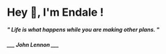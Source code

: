 <h1 title="head"> Hey 👋, I'm Endale !</h1>

**<h5><i>" Life is what happens while you are making other plans. "</i></h5>**

*<b>___ John Lennon ___</b>*
